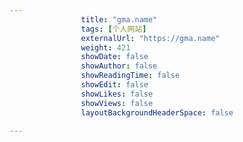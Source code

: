 ---
                title: "gma.name"
                tags: [个人网站]
                externalUrl: "https://gma.name"
                weight: 421
                showDate: false
                showAuthor: false
                showReadingTime: false
                showEdit: false
                showLikes: false
                showViews: false
                layoutBackgroundHeaderSpace: false
                ---

